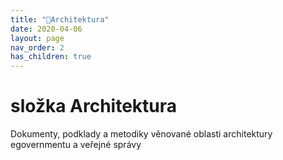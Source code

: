 ```yaml
---
title: "📁Architektura"
date: 2020-04-06
layout: page
nav_order: 2
has_children: true
---
```


# složka Architektura

Dokumenty, podklady a metodiky věnované oblasti architektury egovernmentu a veřejné správy

